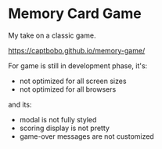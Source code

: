 # Memory Card Game

My take on a classic game.

https://captbobo.github.io/memory-game/

For game is still in development phase, it's: 
- not optimized for all screen sizes
- not optimized for all browsers

and its:
- modal is not fully styled
- scoring display is not pretty
- game-over messages are not customized
